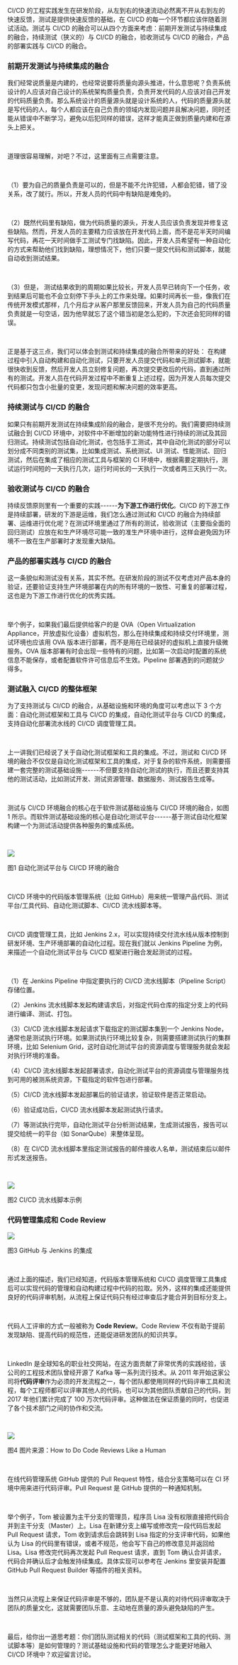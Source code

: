 CI/CD 的工程实践发生在研发阶段，从左到右的快速流动必然离不开从右到左的快速反馈，测试是提供快速反馈的基础，在 CI/CD 的每一个环节都应该伴随着测试活动。测试与 CI/CD 的融合可以从四个方面来考虑：前期开发测试与持续集成的融合，持续测试（狭义的）与 CI/CD 的融合，验收测试与 CI/CD 的融合，产品的部署实践与 CI/CD 的融合。  

### **前期开发测试与持续集成的融合**

我们经常说质量是内建的，也经常说要将质量向源头推进，什么意思呢？负责系统设计的人应该对自己设计的系统架构质量负责，负责开发代码的人应该对自己开发的代码质量负责。那么系统设计的质量源头就是设计系统的人，代码的质量源头就是写代码的人，每个人都应该在自己负责的领域内发现问题并且解决问题，同时还能从错误中不断学习，避免以后犯同样的错误，这样才能真正做到质量内建和在源头上把关。

<br />

道理很容易理解，对吧？不过，这里面有三点需要注意。

<br />

（1）要为自己的质量负责是可以的，但是不能不允许犯错，人都会犯错，错了没关系，改了就行。所以，开发人员的代码中有缺陷是难免的。

<br />

（2）既然代码里有缺陷，做为代码质量的源头，开发人员应该负责发现并修复这些缺陷。然而，开发人员的主要精力应该放在开发代码上面，而不是花半天时间编写代码，再花一天时间做手工测试专门找缺陷。因此，开发人员希望有一种自动化的方式来帮助他们找到缺陷，理想情况下，他们只要一提交代码和测试脚本，就能自动收到测试结果。

<br />

（3）但是， 测试结果收到的周期如果比较长，开发人员早已转向下一个任务，收到结果后可能也不会立刻停下手头上的工作来处理。如果时间再长一些，像我们在传统开发模式那样，几个月后才从客户那里反馈回来，开发人员为自己的代码质量负责就是一句空话，因为他早就忘了这个错当初是怎么犯的，下次还会犯同样的错误。

<br />

正是基于这三点，我们可以体会到测试和持续集成的融合所带来的好处： 在构建过程中引入自动构建和自动化测试，只要开发人员提交代码和单元测试脚本，就能很快收到反馈，然后开发人员立刻修复问题，再次提交更改后的代码，直到通过所有的测试。开发人员在代码开发过程中不断重复上述过程，因为开发人员每次提交代码都只包含小批量的变更，发现问题和解决问题的效率更高。

### **持续测试与 CI/CD 的融合**

如果只有前期开发测试在持续集成阶段的融合，是很不充分的。我们需要把持续测试融合到 CI/CD 环境中，对软件中不断增加的新功能特性进行持续的测试及其回归测试。持续测试包括自动化测试，也包括手工测试，其中自动化测试的部分可以划分成不同类别的测试集，比如集成测试、系统测试、UI 测试、性能测试、回归测试，然后在集成了相应的测试工具与框架的 CI 环境中，根据需要定期执行，测试运行时间短的一天执行几次，运行时间长的一天执行一次或者两三天执行一次。

### **验收测试与 CI/CD 的融合**

持续反馈原则里有一个重要的实践------**为下游工作进行优化**。CI/CD 的下游工作是持续部署，研发的下游是运维，我们怎么通过测试和 CI/CD 的融合为持续部署、运维进行优化呢？在测试环境里通过了所有的测试，验收测试（主要指全面的回归测试）应放在和生产环境尽可能一致的准生产环境中进行，这样会避免因为环境不一致在生产部署时才发现重大缺陷。

### **产品的部署实践与 CI/CD 的融合**

这一条貌似和测试没有关系，其实不然。在研发阶段的测试不仅考虑对产品本身的验证，还要验证支持生产环境部署在内的所有环境的一致性、可重复的部署过程，这也是为下游工作进行优化的优秀实践。

<br />

举个例子，如果我们最后提供给客户的是 OVA（Open Virtualization Appliance，开放虚拟化设备）虚拟机包，那么在持续集成和持续交付环境里，测试环境也应该用 OVA 版本进行部署，而不是用在已经装好的虚拟机上直接升级微服务。OVA 版本部署有时会出现一些特有的问题，比如第一次启动时配置的系统信息不能保存，或者配置软件许可信息后不生效。Pipeline 部署遇到的问题就少得多。

### **测试融入 CI/CD 的整体框架**

为了支持测试与 CI/CD 的融合，从基础设施和环境的角度可以考虑以下 3 个方面：自动化测试框架和工具与 CI/CD 的集成，自动化测试平台与 CI/CD 的集成，支持自动化部署流水线的 CI/CD 调度管理工具。

<br />

上一讲我们已经说了关于自动化测试框架和工具的集成。不过，测试和 CI/CD 环境的融合不仅仅是自动化测试框架和工具的集成，对于复杂的软件系统，则需要搭建一套完整的测试基础设施------不但要支持自动化测试的执行，而且还要支持其他的测试活动，比如测试开发、测试资源管理、数据服务、测试报告生成等。

<br />

测试与 CI/CD 环境融合的核心在于软件测试基础设施与 CI/CD 环境的融合，如图 1 所示。而软件测试基础设施的核心是自动化测试平台------基于测试自动化框架构建一个为测试活动提供各种服务的集成系统。

<br />

![](https://s0.lgstatic.com/i/image3/M01/75/12/Cgq2xl5uVseAGY4HAAPNqrL7GbY361.png)

图1 自动化测试平台与 CI/CD 环境的融合

<br />

CI/CD 环境中的代码版本管理系统（比如 GitHub）用来统一管理产品代码、测试平台/工具代码、自动化测试脚本、CI/CD 流水线脚本等。

<br />

CI/CD 调度管理工具，比如 Jenkins 2.x，可以实现持续交付流水线从版本控制到研发环境、生产环境部署的自动化过程。现在我们就以 Jenkins Pipeline 为例，来描述一个自动化测试平台与 CI/CD 框架进行融合发起测试的过程。

<br />

（1）在 Jenkins Pipeline 中指定要执行的 CI/CD 流水线脚本（Pipeline Script）存储位置。

（2）Jenkins 流水线脚本发起构建请求后，对指定代码仓库的指定分支上的代码进行编译、测试、打包。

（3）CI/CD 流水线脚本发起请求下载指定的测试脚本集到一个 Jenkins Node，通常也是测试执行环境。如果测试执行环境比较复杂，则需要搭建测试执行的集群环境，比如 Selenium Grid，这时自动化测试平台的资源调度与管理服务就会发起对执行环境的准备。

（4）CI/CD 流水线脚本发起部署请求，自动化测试平台的资源调度与管理服务找到可用的被测系统资源，下载指定的软件包进行部署。

（5）CI/CD 流水线脚本发起部署后的验证请求，验证软件是否正常启动。

（6）验证成功后，CI/CD 流水线脚本发起测试执行请求。

（7）等测试执行完毕，自动化测试平台分析测试结果，生成测试报告，报告可以提交给统一的平台（如 SonarQube）来整体呈现。

（8）在 CI/CD 流水线脚本里指定测试报告的邮件接收人名单，测试结束后以邮件形式发送报告。

<br />

![](https://s0.lgstatic.com/i/image3/M01/75/11/CgpOIF5uVseAJi9_AACEmPjdKX4271.png)

图2 CI/CD 流水线脚本示例

### **代码管理集成和 Code Review**

![](https://s0.lgstatic.com/i/image3/M01/75/12/Cgq2xl5uVsiAKWT7AAOO-sUw6XI236.png)

图3 GitHub 与 Jenkins 的集成

<br />

通过上面的描述，我们已经知道，代码版本管理系统和 CI/CD 调度管理工具集成后可以实现代码的管理和自动构建过程中代码的拉取。另外，这样的集成还能提供良好的代码评审机制，从流程上保证代码只有经过审查后才能合并到目标分支上。

<br />

代码人工评审的方式一般被称为 **Code Review**。Code Review 不仅有助于提前发现缺陷、提高代码的规范性，还能促进研发团队的知识共享。

<br />

LinkedIn 是全球知名的职业社交网站，在这方面贡献了非常优秀的实践经验，该公司的工程技术团队曾经开源了 Kafka 等一系列流行技术。从 2011 年开始这家公司将**代码评审**作为必须的开发流程之一，每个团队都使用同样的代码评审工具和流程，每个工程师都可以评审其他人的代码，也可以为其他团队贡献自己的代码，到 2017 年他们累计完成了 100 万次代码评审。这种做法在保证质量的同时，也促进了各个技术部门之间的协作和交流。

<br />

![](https://s0.lgstatic.com/i/image3/M01/75/11/CgpOIF5uVsiAT6XdAAJKd_F5hOQ059.png)

图4 图片来源：How to Do Code Reviews Like a Human

<br />

在线代码管理系统 GitHub 提供的 Pull Request 特性，结合分支策略可以在 CI 环境中用来进行代码评审。Pull Request 是 GitHub 提供的一种通知机制。

<br />

举个例子，Tom 被设置为主干分支的管理员，程序员 Lisa 没有权限直接把代码合并到主干分支（Master）上。Lisa 在新建分支上编写或修改完一段代码后发起 Pull Request 请求，Tom 收到请求后会跳转到 Lisa 指定的分支评审代码，如果他认为 Lisa 的代码里有错误，或者不规范，他会写下自己的修改意见并返回给 Lisa。Lisa 修改完代码再次发起 Pull Request 请求，直到 Tom 确认合并请求，代码合并确认后才会触发持续集成。具体实现可以参考在 Jenkins 里安装并配置 GitHub Pull Request Builder 等插件的相关资料。

<br />

当然只从流程上来保证代码评审是不够的，团队是不是认真的对待代码评审取决于团队的质量文化，这就需要团队乐意、主动地在质量的源头避免缺陷的产生。

<br />

最后，给你出一道思考题：你们团队测试相关的代码（测试框架和工具的代码、测试脚本等）是如何管理的？测试基础设施和代码的管理怎么才能更好地融入 CI/CD 环境中？欢迎留言讨论。
